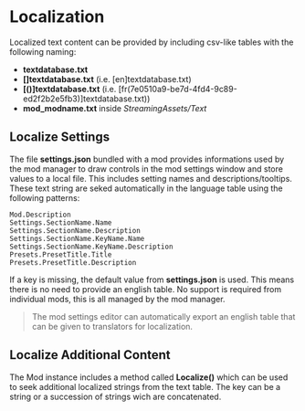 # Localization

Localized text content can be provided by including csv-like tables with the following naming:

*   **textdatabase.txt**
*   **\[<identifier>\]textdatabase.txt** (i.e. \[en\]textdatabase.txt)
*   **\[<identifier>(<GUID>)\]textdatabase.txt** (i.e. \[fr(7e0510a9-be7d-4fd4-9c89-ed2f2b2e5fb3)\]textdatabase.txt))
*   **mod\_modname.txt** inside _StreamingAssets/Text_


## Localize Settings

The file **settings.json** bundled with a mod provides informations used by the mod manager to draw controls in the mod settings window and store values to a local file. This includes setting names and descriptions/tooltips. These text string are seked automatically in the language table using the following patterns:

```
Mod.Description
Settings.SectionName.Name
Settings.SectionName.Description
Settings.SectionName.KeyName.Name
Settings.SectionName.KeyName.Description
Presets.PresetTitle.Title
Presets.PresetTitle.Description
```

If a key is missing, the default value from **settings.json** is used. This means there is no need to provide an english table. No support is required from individual mods, this is all managed by the mod manager.

> The mod settings editor can automatically export an english table that can be given to translators for localization.


## Localize Additional Content

The Mod instance includes a method called **Localize()** which can be used to seek additional localized strings from the text table. The key can be a string or a succession of strings wich are concatenated.

